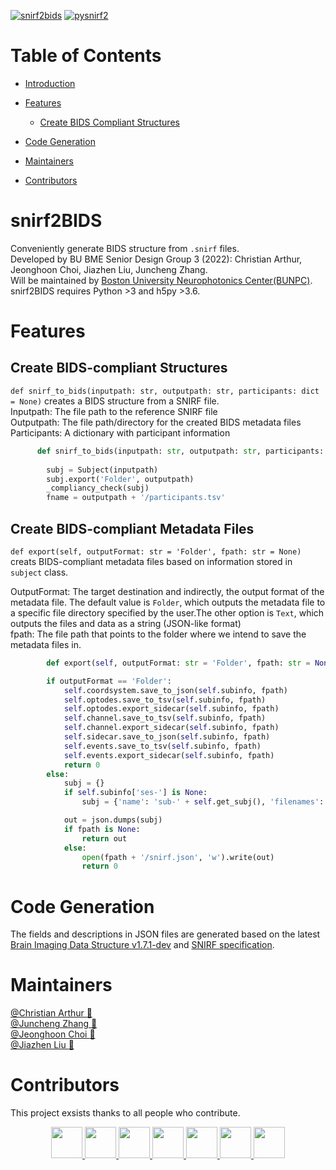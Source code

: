 [![snirf2bids](https://img.shields.io/pypi/v/snirf2bids?color=blue&label=snirf2bids&style=flat-square)](https://pypi.org/project/snirf2bids/0.1.7/)
[![pysnirf2](https://img.shields.io/pypi/v/pysnirf2?color=blue&label=pysnirf2&style=flat-square)](https://pypi.org/project/pysnirf2/)

# Table of Contents
- [Introduction](#snirf2bids)
- [Features](#features)
  - [Create BIDS Compliant Structures](#create-bids-compliant-structures)

- [Code Generation](#code-generation)
- [Maintainers](#maintainers)
- [Contributors](#contributors)

 

# snirf2BIDS
Conveniently generate BIDS structure from `.snirf` files.  
Developed by BU BME Senior Design Group 3 (2022): Christian Arthur, Jeonghoon Choi, Jiazhen Liu, Juncheng Zhang.   
Will be maintained by [Boston University Neurophotonics Center(BUNPC)](https://github.com/BUNPC).  
snirf2BIDS requires Python >3 and h5py >3.6.

# Features

## Create BIDS-compliant Structures
`def snirf_to_bids(inputpath: str, outputpath: str, participants: dict = None)` creates a BIDS structure from a SNIRF file.   
Inputpath: The file path to the reference SNIRF file   
Outputpath: The file path/directory for the created BIDS metadata files   
Participants: A dictionary with participant information   
```python
      def snirf_to_bids(inputpath: str, outputpath: str, participants: dict = None):
      
        subj = Subject(inputpath)
        subj.export('Folder', outputpath)
        _compliancy_check(subj)
        fname = outputpath + '/participants.tsv'
 ```
 ## Create BIDS-compliant Metadata Files
 `def export(self, outputFormat: str = 'Folder', fpath: str = None)` creats BIDS-compliant metadata files based on information stored in `subject` class.
 
OutputFormat: The target destination and indirectly, the output format of the metadata file. The default value is `Folder`, which outputs the metadata file to a specific file directory specified by the user.The other option is `Text`, which outputs the files and data as a string (JSON-like format)   
fpath: The file path that points to the folder where we intend to save the metadata files in.

```python
        def export(self, outputFormat: str = 'Folder', fpath: str = None):

        if outputFormat == 'Folder':
            self.coordsystem.save_to_json(self.subinfo, fpath)
            self.optodes.save_to_tsv(self.subinfo, fpath)
            self.optodes.export_sidecar(self.subinfo, fpath)
            self.channel.save_to_tsv(self.subinfo, fpath)
            self.channel.export_sidecar(self.subinfo, fpath)
            self.sidecar.save_to_json(self.subinfo, fpath)
            self.events.save_to_tsv(self.subinfo, fpath)
            self.events.export_sidecar(self.subinfo, fpath)
            return 0
        else:
            subj = {}
            if self.subinfo['ses-'] is None:
                subj = {'name': 'sub-' + self.get_subj(), 'filenames': self.pull_fnames(), 'sessions': self.get_ses()}

            out = json.dumps(subj)
            if fpath is None:
                return out
            else: 
                open(fpath + '/snirf.json', 'w').write(out)
                return 0
```                

# Code Generation

The fields and descriptions in JSON files are generated based on the latest [Brain Imaging Data Structure v1.7.1-dev](https://bids-specification--802.org.readthedocs.build/en/stable/04-modality-specific-files/11-functional-near-infrared-spectroscopy.html#channels-description-_channelstsv) 
and [SNIRF specification](https://github.com/fNIRS/snirf).

# Maintainers
[@Christian Arthur :melon:](https://github.com/chrsthur)<br>
[@Juncheng Zhang :tangerine:](https://github.com/andyzjc)<br>
[@Jeonghoon Choi :pineapple:](https://github.com/jeonghoonchoi)<br>
[@Jiazhen Liu :grapes:](https://github.com/ELISALJZ)<br>

# Contributors
This project exsists thanks to all people who contribute. <br>
<center class= "half">
<a href="https://github.com/sstucker">
<img src="https://github.com/sstucker.png" width="50" height="50">
</a>

<a href="https://github.com/rob-luke">
<img src="https://github.com/rob-luke.png" width="50" height="50">
</a>

<a href="https://github.com/chrsthur">
<img src="https://github.com/chrsthur.png" width="50" height="50">
</a>

<a href="https://github.com/andyzjc">
<img src="https://github.com/andyzjc.png" width="50" height="50">
</a>

<a href="https://github.com/jeonghoonchoi">
<img src="https://github.com/jeonghoonchoi.png" width="50" height="50">
</a>

<a href="https://github.com/ELISALJZ">
<img src="https://github.com/ELISALJZ.png" width="50" height="50">
</a>
  
<a href="https://github.com/dboas">
<img src="https://github.com/dboas.png" width="50" height="50">
</a>
                                                     </center>
